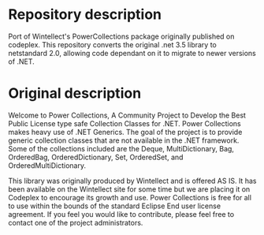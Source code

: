 # Repository description

Port of Wintellect's PowerCollections package originally published on codeplex. This repository converts the original .net 3.5 library to netstandard 2.0, allowing code dependant on it to migrate to newer versions of .NET. 


# Original description

Welcome to Power Collections, A Community Project to Develop the Best Public License type safe Collection Classes for .NET. Power Collections makes heavy use of .NET Generics. The goal of the project is to provide generic collection classes that are not available in the .NET framework. Some of the collections included are the Deque, MultiDictionary, Bag, OrderedBag, OrderedDictionary, Set, OrderedSet, and OrderedMultiDictionary.

This library was originally produced by Wintellect and is offered AS IS. It has been available on the Wintellect site for some time but we are placing it on Codeplex to encourage its growth and use.
Power Collections is free for all to use within the bounds of the standard Eclipse End user license agreement. If you feel you would like to contribute, please feel free to contact one of the project administrators.